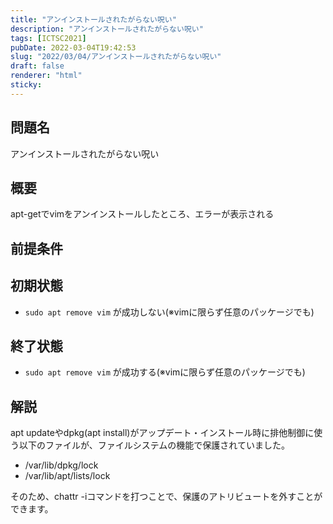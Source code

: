 ```yaml
---
title: "アンインストールされたがらない呪い"
description: "アンインストールされたがらない呪い"
tags: [ICTSC2021]
pubDate: 2022-03-04T19:42:53
slug: "2022/03/04/アンインストールされたがらない呪い"
draft: false
renderer: "html"
sticky: 
---
```



<h2>問題名</h2>



<p>アンインストールされたがらない呪い</p>



<h2>概要</h2>



<p>apt-getでvimをアンインストールしたところ、エラーが表示される</p>



<h2>前提条件</h2>



<h2>初期状態</h2>



<ul><li><code>sudo apt remove vim</code> が成功しない(※vimに限らず任意のパッケージでも)</li></ul>



<h2>終了状態</h2>



<ul><li><code>sudo apt remove vim</code> が成功する(※vimに限らず任意のパッケージでも)</li></ul>



<h2>解説</h2>



<p>apt updateやdpkg(apt install)がアップデート・インストール時に排他制御に使う以下のファイルが、ファイルシステムの機能で保護されていました。</p>



<ul><li>/var/lib/dpkg/lock</li><li>/var/lib/apt/lists/lock</li></ul>



<p>そのため、chattr -iコマンドを打つことで、保護のアトリビュートを外すことができます。</p>
